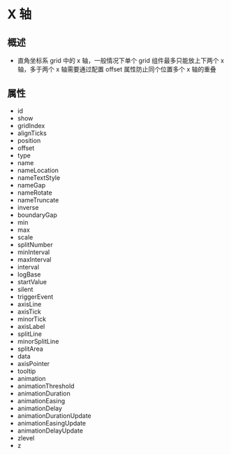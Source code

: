 # X 轴

## 概述

+ 直角坐标系 grid 中的 x 轴，一般情况下单个 grid 组件最多只能放上下两个 x 轴，多于两个 x 轴需要通过配置 offset 属性防止同个位置多个 x 轴的重叠

## 属性

+ id
+ show
+ gridIndex
+ alignTicks
+ position
+ offset
+ type
+ name
+ nameLocation
+ nameTextStyle
+ nameGap
+ nameRotate
+ nameTruncate
+ inverse
+ boundaryGap
+ min
+ max
+ scale
+ splitNumber
+ minInterval
+ maxInterval
+ interval
+ logBase
+ startValue
+ silent
+ triggerEvent
+ axisLine
+ axisTick
+ minorTick
+ axisLabel
+ splitLine
+ minorSplitLine
+ splitArea
+ data
+ axisPointer
+ tooltip
+ animation
+ animationThreshold
+ animationDuration
+ animationEasing
+ animationDelay
+ animationDurationUpdate
+ animationEasingUpdate
+ animationDelayUpdate
+ zlevel
+ z
